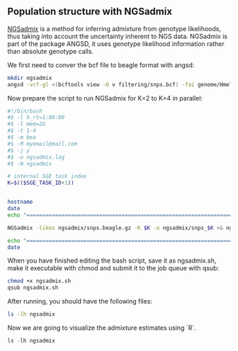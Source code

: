 ## Population structure with NGSadmix

[NGSadmix](http://www.popgen.dk/software/index.php/NgsAdmix) is a method for inferring admixture from genotype likelihoods, thus taking into account the uncertainty inherent to NGS data. NGSadmix is part of the package ANGSD, it uses genotype likelihood information rather than absolute genotype calls. 

We first need to conver the bcf file to beagle format with angsd:
```bash
mkdir ngsadmix
angsd -vcf-gl <(bcftools view -O v filtering/snps.bcf) -fai genome/Hmel2.fa.fai -doMaf 3 -nInd 32 -domajorminor 1 -doglf 2 -out ngsadmix/snps
```

Now prepare the script to run NGSadmix for K=2 to K=4 in parallel:

```bash
#!/bin/bash
#$ -l h_rt=1:00:00
#$ -l mem=2G
#$ -t 1-4
#$ -m bea
#$ -M myemail@mail.com
#$ -j y
#$ -o ngsadmix.log
#$ -N ngsadmix

# internal SGE task index
K=$(($SGE_TASK_ID+1))


hostname
date
echo "=============================================================================="

NGSadmix -likes ngsadmix/snps.beagle.gz -K $K -o ngsadmix/snps_$K >& ngsadmix/snps_$K.sclog

echo "=============================================================================="
date
```
When you have finished editing the bash script, save it as ngsadmix.sh, make it executable with chmod and submit it to the job queue with qsub:
```bash
chmod +x ngsadmix.sh
qsub ngsadmix.sh
```
After running, you should have the following files: 
```bash
ls -lh ngsadmix
```

Now we are going to visualize the admixture estimates using ´R´.

```R
ls -lh ngsadmix
```

